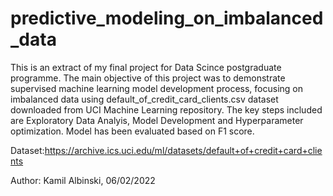 # predictive_modeling_on_imbalanced_data

This is an extract of my final project for Data Scince postgraduate programme. The main objective of this project was to demonstrate supervised machine learning model development process, focusing on imbalanced data using default_of_credit_card_clients.csv dataset downloaded from UCI Machine Learning repository. The key steps included are Exploratory Data Analyis, Model Development and Hyperparameter optimization. Model has been evaluated based on F1 score.

Dataset:https://archive.ics.uci.edu/ml/datasets/default+of+credit+card+clients

Author: Kamil Albinski, 06/02/2022
